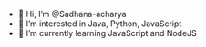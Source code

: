 - 👋 Hi, I’m @Sadhana-acharya
- 👀 I’m interested in Java, Python, JavaScript
- 🌱 I’m currently learning JavaScript and NodeJS

<!---
Sadhana-acharya/Sadhana-acharya is a ✨ special ✨ repository because its `README.md` (this file) appears on your GitHub profile.
You can click the Preview link to take a look at your changes.
--->

